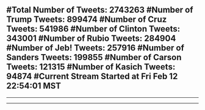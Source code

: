 #Total Number of Tweets: 2743263 
#Number of Trump Tweets: 899474
#Number of Cruz Tweets: 541986
#Number of Clinton Tweets: 343001
#Number of Rubio Tweets: 284904
#Number of Jeb! Tweets: 257916
#Number of Sanders Tweets: 199855
#Number of Carson Tweets: 121315
#Number of Kasich Tweets: 94874
#Current Stream Started at Fri Feb 12 22:54:01 MST
---
---
---
